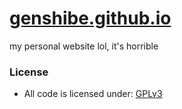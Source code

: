 # [genshibe.github.io](https://genshibe.github.io)
my personal website lol, it's horrible
### License
- All code is licensed under:
  [GPLv3](https://www.gnu.org/licenses/gpl-3.0#license-text)
